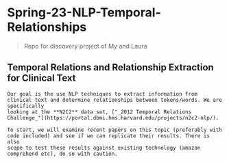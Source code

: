 # Spring-23-NLP-Temporal-Relationships

> Repo for discovery project of My and Laura


## Temporal Relations and Relationship Extraction for Clinical Text

    Our goal is the use NLP techniques to extract information from clinical text and determine relationships between tokens/words. We are specifically
    looking at the **N2C2** data set, ["_2012 Temporal Relations Challenge_"](https://portal.dbmi.hms.harvard.edu/projects/n2c2-nlp/).

    To start, we will examine recent papers on this topic (preferably with code included) and see if we can replicate their results. There is also
    scope to test these results against existing technology (amazon comprehend etc), do so with caution.


